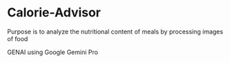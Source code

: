 # Calorie-Advisor
Purpose is to analyze the nutritional content of meals by processing images of food

GENAI using Google Gemini Pro
